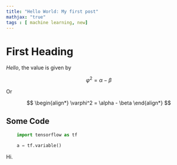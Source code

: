 ```yaml
---
title: "Hello World: My first post"
mathjax: "true"
tags : [ machine learning, new]
---
```


# First Heading

*Hello*, the value is given by

$$ \varphi^2 = \alpha - \beta $$

Or

$$
\begin{align*}
  \varphi^2 = \alpha - \beta
\end{align*}
$$

## Some Code

```python
    import tensorflow as tf

    a = tf.variable()
```
Hi.
